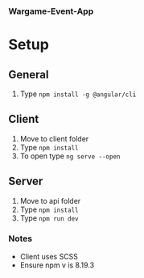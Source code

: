 ### Wargame-Event-App

# Setup

## General

1. Type `npm install -g @angular/cli`

## Client

1. Move to client folder
2. Type `npm install`
3. To open type `ng serve --open`

## Server

1. Move to api folder
2. Type `npm install`
3. Type `npm run dev`

### Notes

- Client uses SCSS
- Ensure npm v is 8.19.3
